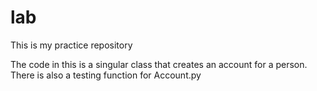 # lab
This is my practice repository

The code in this is a singular class that creates an account for a person. There is also a testing function for Account.py
